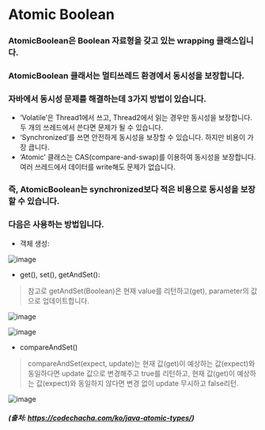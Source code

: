# Atomic Boolean

### AtomicBoolean은 Boolean 자료형을 갖고 있는 wrapping 클래스입니다. 
### AtomicBoolean 클래서는 멀티쓰레드 환경에서 동시성을 보장합니다.

### 자바에서 동시성 문제를 해결하는데 3가지 방법이 있습니다.

- ‘Volatile’은 Thread1에서 쓰고, Thread2에서 읽는 경우만 동시성을 보장합니다. 두 개의 쓰레드에서 쓴다면 문제가 될 수 있습니다. 
- ‘Synchronized’를 쓰면 안전하게 동시성을 보장할 수 있습니다. 하지만 비용이 가장 큽니다. 
- ‘Atomic’ 클래스는 CAS(compare-and-swap)를 이용하여 동시성을 보장합니다. 여러 쓰레드에서 데이터를 write해도 문제가 없습니다. 

### 즉, AtomicBoolean는 synchronized보다 적은 비용으로 동시성을 보장할 수 있습니다.

### 다음은 사용하는 방법입니다.

- 객체 생성:

![image](https://user-images.githubusercontent.com/49303504/152706685-491c7ea1-cf50-463d-9f7b-f14711cc39b1.png)

- get(), set(), getAndSet():
> 참고로 getAndSet(Boolean)은 현재 value를 리턴하고(get), parameter의 값으로 업데이트합니다.

![image](https://user-images.githubusercontent.com/49303504/152706689-7ba917de-d6e3-4742-9e0a-f0e7d6322e65.png)

![image](https://user-images.githubusercontent.com/49303504/152706693-5a06c9f3-f624-486f-8a80-d993a75a747b.png)


- compareAndSet()
> compareAndSet(expect, update)는
> 현재 값(get)이 예상하는 값(expect)와 동일하다면 update 값으로 변경해주고 true를 리턴하고,
> 현재 값(get)이 예상하는 값(expect)와 동일하지 않다면 변경 없이 update 무시하고 false리턴.

![image](https://user-images.githubusercontent.com/49303504/152706695-2d3ce0db-1fbe-4281-bb7d-f4dc1df517a6.png)

##### (출처: https://codechacha.com/ko/java-atomic-types/)
